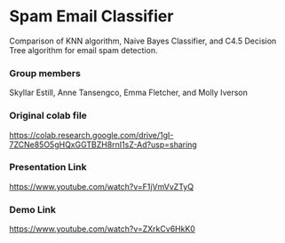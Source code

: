 # Spam Email Classifier

Comparison of KNN algorithm, Naive Bayes Classifier, and C4.5 Decision Tree algorithm for email spam detection.

### Group members
Skyllar Estill, Anne Tansengco, Emma Fletcher, and Molly Iverson

### Original colab file
https://colab.research.google.com/drive/1gI-7ZCNe85O5gHQxGGTBZH8rnI1sZ-Ad?usp=sharing

### Presentation Link
https://www.youtube.com/watch?v=F1jVmVvZTyQ

### Demo Link
https://www.youtube.com/watch?v=ZXrkCv6HkK0
